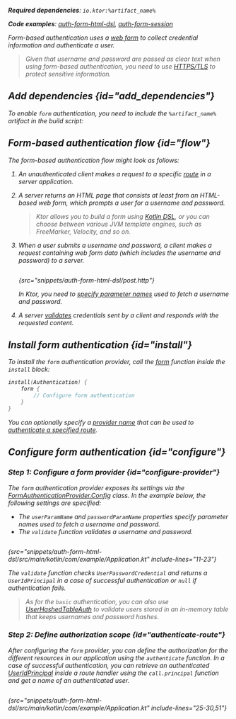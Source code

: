 [//]: # (title: Form-based authentication)

<show-structure for="chapter" depth="2"/>

<var name="artifact_name" value="ktor-server-auth"/>

<tldr>
<p>
<b>Required dependencies</b>: <code>io.ktor:%artifact_name%</code>
</p>
<p>
<b>Code examples</b>:
<a href="https://github.com/ktorio/ktor-documentation/tree/%ktor_version%/codeSnippets/snippets/auth-form-html-dsl">auth-form-html-dsl</a>,
<a href="https://github.com/ktorio/ktor-documentation/tree/%ktor_version%/codeSnippets/snippets/auth-form-session">auth-form-session</a>
</p>
</tldr>

Form-based authentication uses a [web form](https://developer.mozilla.org/en-US/docs/Learn/Forms) to collect credential information and authenticate a user.

> Given that username and password are passed as clear text when using form-based authentication, you need to use [HTTPS/TLS](ssl.md) to protect sensitive information.


## Add dependencies {id="add_dependencies"}
To enable `form` authentication, you need to include the `%artifact_name%` artifact in the build script:

<include from="lib.topic" element-id="add_ktor_artifact"/>

## Form-based authentication flow {id="flow"}

The form-based authentication flow might look as follows:

1. An unauthenticated client makes a request to a specific [route](Routing_in_Ktor.md) in a server application.
1. A server returns an HTML page that consists at least from an HTML-based web form, which prompts a user for a username and password. 
   > Ktor allows you to build a form using [Kotlin DSL](html_dsl.md), or you can choose between various JVM template engines, such as FreeMarker, Velocity, and so on.
1. When a user submits a username and password, a client makes a request containing web form data (which includes the username and password) to a server.
   
   ```kotlin
   ```
   {src="snippets/auth-form-html-dsl/post.http"}
   
   In Ktor, you need to [specify parameter names](#configure-provider) used to fetch a username and password.

1. A server [validates](#configure-provider) credentials sent by a client and responds with the requested content.


## Install form authentication {id="install"}
To install the `form` authentication provider, call the [form](https://api.ktor.io/ktor-server/ktor-server-plugins/ktor-server-auth/io.ktor.server.auth/form.html) function inside the `install` block:

```kotlin
install(Authentication) {
    form {
        // Configure form authentication
    }
}
```

You can optionally specify a [provider name](authentication.md#provider-name) that can be used to [authenticate a specified route](#authenticate-route).

## Configure form authentication {id="configure"}

### Step 1: Configure a form provider {id="configure-provider"}
The `form` authentication provider exposes its settings via the [FormAuthenticationProvider.Config](https://api.ktor.io/ktor-server/ktor-server-plugins/ktor-server-auth/io.ktor.server.auth/-form-authentication-provider/-config/index.html) class. In the example below, the following settings are specified:
* The `userParamName` and `passwordParamName` properties specify parameter names used to fetch a username and password.
* The `validate` function validates a username and password.

```kotlin
```
{src="snippets/auth-form-html-dsl/src/main/kotlin/com/example/Application.kt" include-lines="11-23"}

The `validate` function checks `UserPasswordCredential` and returns a `UserIdPrincipal` in a case of successful authentication or `null` if authentication fails.

> As for the `basic` authentication, you can also use [UserHashedTableAuth](basic.md#validate-user-hash) to validate users stored in an in-memory table that keeps usernames and password hashes.

### Step 2: Define authorization scope {id="authenticate-route"}

After configuring the `form` provider, you can define the authorization for the different resources in our application using the `authenticate` function. In a case of successful authentication, you can retrieve an authenticated [UserIdPrincipal](https://api.ktor.io/ktor-server/ktor-server-plugins/ktor-server-auth/io.ktor.server.auth/-user-id-principal/index.html) inside a route handler using the `call.principal` function and get a name of an authenticated user.

```kotlin
```
{src="snippets/auth-form-html-dsl/src/main/kotlin/com/example/Application.kt" include-lines="25-30,51"}
